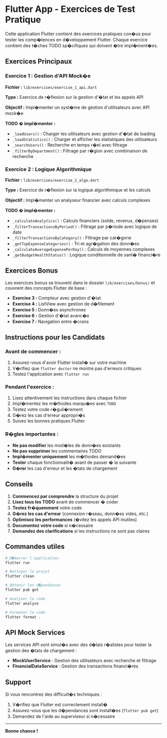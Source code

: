 # Flutter App - Exercices de Test Pratique

Cette application Flutter contient des exercices pratiques con�us pour tester les comp�tences en d�veloppement Flutter. Chaque exercice contient des t�ches TODO sp�cifiques qui doivent �tre impl�ment�es.


## Exercices Principaux

### Exercice 1 : Gestion d'API Mock�e
**Fichier :** `lib/exercises/exercise_1_api.dart`

**Type :** Exercice de r�flexion sur la gestion d'�tat et les appels API

**Objectif :** Impl�menter un syst�me de gestion d'utilisateurs avec API mock�e

**TODO � impl�menter :**
- `_loadUsers()` : Charger les utilisateurs avec gestion d'�tat de loading
- `_loadStatistics()` : Charger et afficher les statistiques des utilisateurs
- `_searchUsers()` : Recherche en temps r�el avec filtrage
- `_filterByDepartment()` : Filtrage par r�gion avec combinaison de recherche



### Exercice 2 : Logique Algorithmique
**Fichier :** `lib/exercises/exercise_2_algo.dart`

**Type :** Exercice de r�flexion sur la logique algorithmique et les calculs

**Objectif :** Impl�menter un analyseur financier avec calculs complexes

**TODO � impl�menter :**
- `_calculateAnalytics()` : Calculs financiers (solde, revenus, d�penses)
- `_filterTransactionsByPeriod()` : Filtrage par p�riode avec logique de date
- `_filterTransactionsByCategory()` : Filtrage par cat�gorie
- `_getTopExpenseCategories()` : Tri et agr�gation des donn�es
- `_calculateAverageExpensePerDay()` : Calculs de moyennes complexes
- `_getBudgetHealthStatus()` : Logique conditionnelle de sant� financi�re


## Exercices Bonus

Les exercices bonus se trouvent dans le dossier `lib/exercises/bonus/` et couvrent des concepts Flutter de base :

- **Exercise 3 :** Compteur avec gestion d'�tat
- **Exercise 4 :** ListView avec gestion de d�filement
- **Exercise 5 :** Donn�es asynchrones
- **Exercise 6 :** Gestion d'�tat avanc�e
- **Exercise 7 :** Navigation entre �crans

## Instructions pour les Candidats

### Avant de commencer :
1. Assurez-vous d'avoir Flutter install� sur votre machine
2. V�rifiez que `flutter doctor` ne montre pas d'erreurs critiques
3. Testez l'application avec `flutter run`

### Pendant l'exercice :
1. Lisez attentivement les instructions dans chaque fichier
2. Impl�mentez les m�thodes marqu�es avec `TODO`
3. Testez votre code r�guli�rement
4. G�rez les cas d'erreur appropri�s
5. Suivez les bonnes pratiques Flutter

### R�gles importantes :
- **Ne pas modifier** les mod�les de donn�es existants
- **Ne pas supprimer** les commentaires TODO
- **Impl�menter uniquement** les m�thodes demand�es
- **Tester** chaque fonctionnalit� avant de passer � la suivante
- **G�rer** les cas d'erreur et les �tats de chargement

## Conseils
1. **Commencez par comprendre** la structure du projet
2. **Lisez tous les TODO** avant de commencer � coder
3. **Testez fr�quemment** votre code
4. **G�rez les cas d'erreur** (connexion r�seau, donn�es vides, etc.)
5. **Optimisez les performances** (�vitez les appels API inutiles)
6. **Documentez votre code** si n�cessaire
7. **Demandez des clarifications** si les instructions ne sont pas claires

## Commandes utiles

```bash
# D�marrer l'application
flutter run

# Nettoyer le projet
flutter clean

# Obtenir les d�pendances
flutter pub get

# Analyser le code
flutter analyze

# Formater le code
flutter format .
```



## API Mock Services

Les services API sont simul�s avec des d�lais r�alistes pour tester la gestion des �tats de chargement :

- **MockUserService** : Gestion des utilisateurs avec recherche et filtrage
- **FinancialDataService** : Gestion des transactions financi�res

## Support

Si vous rencontrez des difficult�s techniques :
1. V�rifiez que Flutter est correctement install�
2. Assurez-vous que les d�pendances sont install�es (`flutter pub get`)
4. Demandez de l'aide au superviseur si n�cessaire

---

**Bonne chance !**